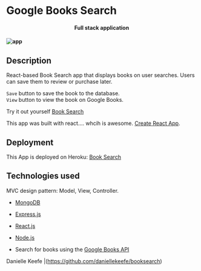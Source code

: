 # Google Books Search

<h4 align="center">Full stack application<h4>

![app](client/public/images/screenshot.gif)

## Description

React-based Book Search app that displays books on user searches. Users can save them to review or purchase later. 

`Save` button to save the book to the database.<br>
`View` button to view the book on Google Books.

Try it out yourself [Book Search](https://dkbooksearch.herokuapp.com/)

This app was built with react.... whcih is awesome. [Create React App](https://github.com/facebook/create-react-app).

## Deployment 

This App is deployed on Heroku: [Book Search](https://dkbooksearch.herokuapp.com/)

## Technologies used

MVC design pattern: Model, View, Controller.

- [MongoDB](mongodb.com)
- [Express.js](https://expressjs.com)
- [React.js](https://reactjs.org/)
- [Node.js](https://nodejs.org/en/)


- Search for books using the [Google Books API](https://developers.google.com/books/)



Danielle Keefe |(https://github.com/daniellekeefe/booksearch)
